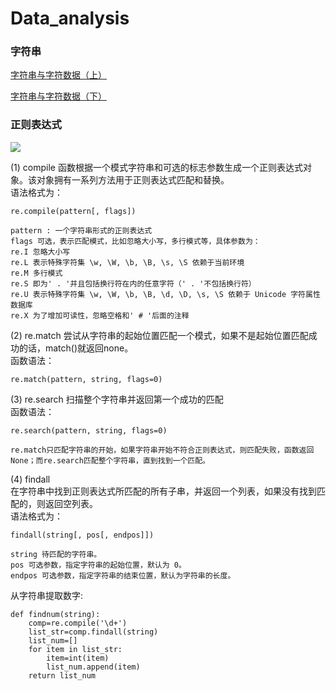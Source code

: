 # Data_analysis

### 字符串

[字符串与字符数据（上）](https://mp.weixin.qq.com/s?src=11&timestamp=1532656122&ver=1023&signature=5eSYmrZlKAAG3dCOLSNtngg87KtuwrKztGegdpjCnVUiFCon5uM35F8X1g1VtBsTptpcrgHovIRpA0vl91BfsPhIyaVBhAWcmzhmtmjR*4-Oj7iF*DUjts1CXGCYE8m6&new=1)

[字符串与字符数据（下）](https://mp.weixin.qq.com/s?src=11&timestamp=1532656122&ver=1023&signature=5eSYmrZlKAAG3dCOLSNtngg87KtuwrKztGegdpjCnVWEvKvXoOaqgEd*4AoA1dnsOCD2hWV2tGNuBht9RPL4w83wMa-O1g2gyMPjVaxtdlw9xlgpY*EUfipgQJ4v-dML&new=1)

### 正则表达式

![](https://mmbiz.qpic.cn/mmbiz_png/6e7JRZQW8LPrMiaKGTGcc3eUkib9Q2kRMJkcp9Ljiaia0oTT40SfwwIMZIoBljveqFA2DicfYTAKCbfVhtn3FtAWSCQ/640?wx_fmt=png&tp=webp&wxfrom=5&wx_lazy=1)


(1) compile 函数根据一个模式字符串和可选的标志参数生成一个正则表达式对象。该对象拥有一系列方法用于正则表达式匹配和替换。  
语法格式为：  
```
re.compile(pattern[, flags])

pattern : 一个字符串形式的正则表达式
flags 可选，表示匹配模式，比如忽略大小写，多行模式等，具体参数为：
re.I 忽略大小写
re.L 表示特殊字符集 \w, \W, \b, \B, \s, \S 依赖于当前环境
re.M 多行模式
re.S 即为' . '并且包括换行符在内的任意字符（' . '不包括换行符）
re.U 表示特殊字符集 \w, \W, \b, \B, \d, \D, \s, \S 依赖于 Unicode 字符属性数据库
re.X 为了增加可读性，忽略空格和' # '后面的注释
```
(2) re.match 尝试从字符串的起始位置匹配一个模式，如果不是起始位置匹配成功的话，match()就返回none。   
函数语法：  
```
re.match(pattern, string, flags=0)
```
(3) re.search 扫描整个字符串并返回第一个成功的匹配   
函数语法：   
```
re.search(pattern, string, flags=0)

re.match只匹配字符串的开始，如果字符串开始不符合正则表达式，则匹配失败，函数返回None；而re.search匹配整个字符串，直到找到一个匹配。
```
(4) findall   
在字符串中找到正则表达式所匹配的所有子串，并返回一个列表，如果没有找到匹配的，则返回空列表。    
语法格式为：   
```
findall(string[, pos[, endpos]])

string 待匹配的字符串。
pos 可选参数，指定字符串的起始位置，默认为 0。
endpos 可选参数，指定字符串的结束位置，默认为字符串的长度。
```

从字符串提取数字:  
```
def findnum(string):
    comp=re.compile('\d+')
    list_str=comp.findall(string)
    list_num=[]
    for item in list_str:
        item=int(item)
        list_num.append(item)
    return list_num
```
